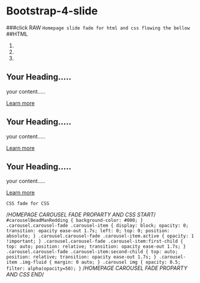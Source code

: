 # Bootstrap-4-slide
###click RAW
``Homepage slide fade for html and css flowing the bellow
``
##HTML
 <section id="showcase" class="bg-dark">
		        <div id="myCarousel" class="carousel carousel-fade" data-ride="carousel" data-interval="50000">
		          <ol class="carousel-indicators">
		            <li data-slide-to="0" data-target="#myCarousel" class="active"></li>
		            <li data-slide-to="1" data-target="#myCarousel"></li>
		            <li data-slide-to="2" data-target="#myCarousel"></li>
		          </ol>
		            <div class="carousel-inner">
		                <div class="carousel-item carousel-bg-1 active">
		                    <div class="container">
		                        <div class="carousel-caption h-100">
		                          <div class="hero-area-table d-table w-100 h-100">
		                            <div class="hero-area-tablcell d-table-cell align-middle">
		                               <h1 class="mb-3">Your Heading.....</h1>
		                                <p>your content.....</p>
		                                <a href="#" class="btn btn-danger py-2 px-3">Learn more</a>
		                          </div>
		                        </div>
		                      </div>
		                    </div>
		                </div>
		                <div class="carousel-item carousel-bg-2">
		                    <div class="container">
		                        <div class="carousel-caption h-100">
		                          <div class="hero-area-table d-table w-100 h-100">
		                            <div class="hero-area-tablcell d-table-cell align-middle">
		                            <h1 class="mb-3">Your Heading.....</h1>
		                                <p>your content.....</p>
		                                <a href="#" class="btn btn-primary py-2 px-3">Learn more</a>
		                          </div>
		                        </div>
		                      </div>
		                    </div>
		                </div>
		                <div class="carousel-item carousel-bg-3">
		                    <div class="container">
		                        <div class="carousel-caption h-100">
		                          <div class="hero-area-table d-table w-100 h-100">
		                            <div class="hero-area-tablcell d-table-cell align-middle">
		                                <h1 class="mb-3">Your Heading.....</h1>
		                                <p>your content.....</p>
		                                <a href="#" class="btn btn-warning py-2 px-3">Learn more</a>
		                          </div>
		                        </div>
		                      </div>
		                    </div>
		                </div>
		            </div>
		            <a href="#myCarousel" class="carousel-control-prev" role="button" data-slide="prev">
		              <span class="fa fa-long-arrow-left" aria-hidden="true"></span>
		            </a>
		            <a href="#myCarousel" class="carousel-control-next" role="button" data-slide="next">
		              <span class="fa fa-long-arrow-right" aria-hidden="true"></span>
		            </a>
		        </div>
		    </section>
        
        
 ``CSS fade for CSS
 ``
 
/*HOMEPAGE CAROUSEL FADE PROPARTY AND CSS START*/
``
#carouselBeadManRedding {
    background-color: #000;
}
.carousel.carousel-fade .carousel-item {
    display: block;
    opacity: 0;
    transition: opacity ease-out 1.7s;
    left: 0;
    top: 0;
    position: absolute;
}
.carousel.carousel-fade .carousel-item.active {
    opacity: 1 !important;
}
.carousel.carousel-fade .carousel-item:first-child {
    top: auto;
    position: relative;
    transition: opacity ease-out 1.7s;
}
.carousel.carousel-fade .carousel-item:second-child {
    top: auto;
    position: relative;
    transition: opacity ease-out 1.7s;
}
.carousel-item .img-fluid {
    margin: 0 auto;
}
.carousel img {
    opacity: 0.5;
    filter: alpha(opacity=50);
}
``
/*HOMEPAGE CAROUSEL FADE PROPARTY AND CSS END*/
        
